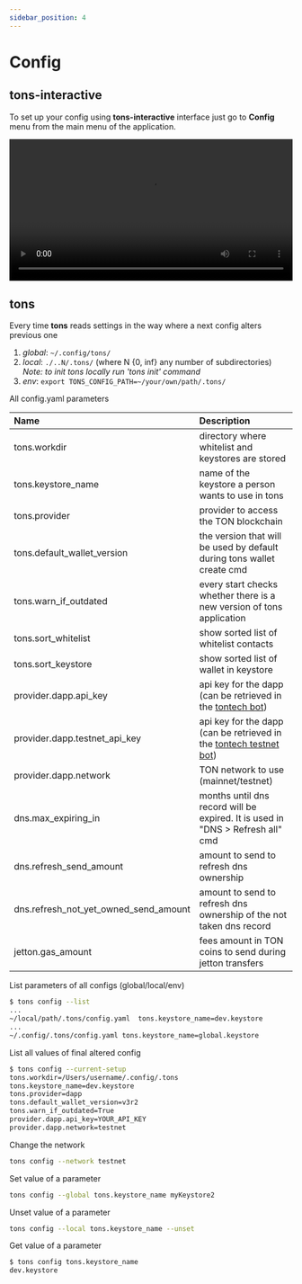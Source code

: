 ```yaml
---
sidebar_position: 4
---
```


# Config

## tons-interactive

To set up your config using **tons-interactive** interface just go to **Config** menu from the main menu of the
application.

<video controls width="100%" height="auto">
  <source src="http://localhost:3000/tons-docs/vid/tons-interactive-config.mov" type="video/mp4" />
</video>

## tons

Every time **tons** reads settings in the way where a next config alters previous one

1. *global*: `~/.config/tons/`
2. *local*: `./..N/.tons/` (where N {0, inf} any number of subdirectories)
   *Note: to init tons locally run 'tons init' command*
3. *env*: `export TONS_CONFIG_PATH=~/your/own/path/.tons/`

All config.yaml parameters

| Name                                  | Description                                                                                                 |
|:--------------------------------------|:------------------------------------------------------------------------------------------------------------|
| tons.workdir                          | directory where whitelist and keystores are stored                                                          |
| tons.keystore_name                    | name of the keystore a person wants to use in tons                                                          |
| tons.provider                         | provider to access the TON blockchain                                                                       |
| tons.default_wallet_version           | the version that will be used by default during tons wallet create cmd                                      |
| tons.warn_if_outdated                 | every start checks whether there is a new version of tons application                                       |
| tons.sort_whitelist                   | show sorted list of whitelist contacts                                                                      |
| tons.sort_keystore                    | show sorted list of wallet in keystore                                                                      |
| provider.dapp.api_key                 | api key for the dapp (can be retrieved in the [tontech bot](https://t.me/tontech_dapp_bot))                 |
| provider.dapp.testnet_api_key         | api key for the dapp (can be retrieved in the [tontech testnet bot](https://t.me/tontech_dapp_testnet_bot)) |
| provider.dapp.network                 | TON network to use (mainnet/testnet)                                                                        |
| dns.max_expiring_in                   | months until dns record will be expired. It is used in "DNS > Refresh all" cmd                              |
| dns.refresh_send_amount               | amount to send to refresh dns ownership                                                                     |
| dns.refresh_not_yet_owned_send_amount | amount to send to refresh dns ownership of the not taken dns record                                         |
| jetton.gas_amount                     | fees amount in TON coins to send during jetton transfers                                                    |


List parameters of all configs (global/local/env)

```bash
$ tons config --list
...
~/local/path/.tons/config.yaml  tons.keystore_name=dev.keystore
...
~/.config/.tons/config.yaml tons.keystore_name=global.keystore
```

List all values of final altered config

```bash
$ tons config --current-setup
tons.workdir=/Users/username/.config/.tons
tons.keystore_name=dev.keystore
tons.provider=dapp
tons.default_wallet_version=v3r2
tons.warn_if_outdated=True
provider.dapp.api_key=YOUR_API_KEY
provider.dapp.network=testnet
```

Change the network

```bash
tons config --network testnet
```

Set value of a parameter

```bash
tons config --global tons.keystore_name myKeystore2
```

Unset value of a parameter

```bash
tons config --local tons.keystore_name --unset
```

Get value of a parameter

```bash
$ tons config tons.keystore_name
dev.keystore
```
